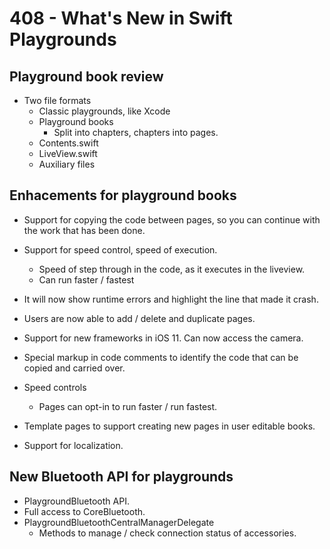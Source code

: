 # 408 - What's New in Swift Playgrounds

## Playground book review

- Two file formats
  - Classic playgrounds, like Xcode
  - Playground books
    - Split into chapters, chapters into pages.
  - Contents.swift
  - LiveView.swift
  - Auxiliary files

## Enhacements for playground books

- Support for copying the code between pages, so you can continue with the work that has been done.
- Support for speed control, speed of execution.
  - Speed of step through in the code, as it executes in the liveview.
  - Can run faster / fastest
- It will now show runtime errors and highlight the line that made it crash.
- Users are now able to add / delete and duplicate pages.
- Support for new frameworks in iOS 11. Can now access the camera.
- Special markup in code comments to identify the code that can be copied and carried over.

- Speed controls
  - Pages can opt-in to run faster / run fastest.
  
- Template pages to support creating new pages in user editable books.
- Support for localization.

## New Bluetooth API for playgrounds

- PlaygroundBluetooth API.
- Full access to CoreBluetooth.
- PlaygroundBluetoothCentralManagerDelegate
  - Methods to manage / check connection status of accessories.
